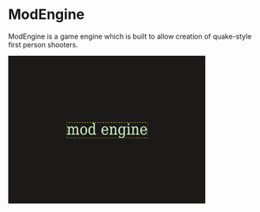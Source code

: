 # ModEngine

ModEngine is a game engine which is built to allow creation of quake-style first person shooters.

<img src="https://github.com/BradfordMedeiros/ModEngine/blob/master/misc/modengine.png" width="400" height="300">


